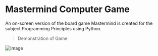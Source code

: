 # Mastermind Computer Game
An on-screen version of the board game Mastermind is created for the subject Programming Principles using Python.

> Demonstration of Game 

![image](https://user-images.githubusercontent.com/106059007/210686349-d137eb26-7241-4daf-a451-93a5da1686a8.png)
